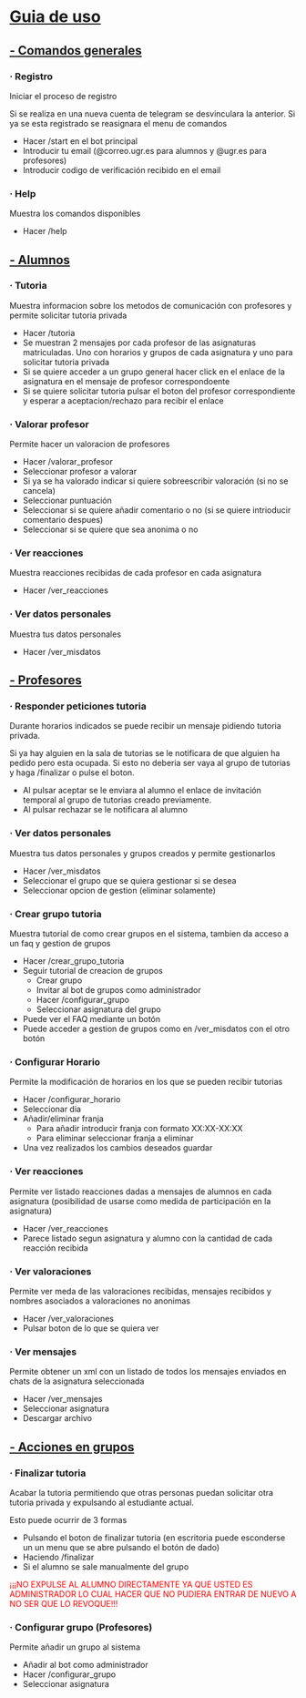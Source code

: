 # <u>Guia de uso</u>

## <u>- Comandos generales</u>

### · Registro

Iniciar el proceso de registro

Si se realiza en una nueva cuenta de telegram se desvinculara la anterior.
Si ya se esta registrado se reasignara el menu de comandos

- Hacer /start en el bot principal
- Introducir tu email (@correo.ugr.es para alumnos y @ugr.es para profesores)
- Introducir codigo de verificación recibido en el email

### · Help

Muestra los comandos disponibles

- Hacer /help

## <u>- Alumnos</u>

### · Tutoria

Muestra informacion sobre los metodos de comunicación con profesores y permite solicitar tutoria privada

- Hacer /tutoria
- Se muestran 2 mensajes por cada profesor de las asignaturas matriculadas. Uno con horarios y grupos de cada asignatura y uno para solicitar tutoria privada
- Si se quiere acceder a un grupo general hacer click en el enlace de la asignatura en el mensaje de profesor correspondoente
- Si se quiere solicitar tutoria pulsar el boton del profesor correspondiente y esperar a aceptacion/rechazo para recibir el enlace

### · Valorar profesor

Permite hacer un valoracion de profesores

- Hacer /valorar_profesor
- Seleccionar profesor a valorar
- Si ya se ha valorado indicar si quiere sobreescribir valoración (si no se cancela)
- Seleccionar puntuación
- Seleccionar si se quiere añadir comentario o no (si se quiere intrioducir comentario despues)
- Seleccionar si se quiere que sea anonima o no

### · Ver reacciones

Muestra reacciones recibidas de cada profesor en cada asignatura

- Hacer /ver_reacciones

### · Ver datos personales

Muestra tus datos personales

- Hacer /ver_misdatos

## <u>- Profesores</u>

### · Responder peticiones tutoria

Durante horarios indicados se puede recibir un mensaje pidiendo tutoria privada.

Si ya hay alguien en la sala de tutorias se le notificara de que alguien ha pedido pero esta ocupada.
Si esto no deberia ser vaya al grupo de tutorias y haga /finalizar o pulse el boton.

- Al pulsar aceptar se le enviara al alumno el enlace de invitación temporal al grupo de tutorias creado previamente.
- Al pulsar rechazar se le notificara al alumno

### · Ver datos personales

Muestra tus datos personales y grupos creados y permite gestionarlos

- Hacer /ver_misdatos
- Seleccionar el grupo que se quiera gestionar si se desea
- Seleccionar opcion de gestion (eliminar solamente)

### · Crear grupo tutoria

Muestra tutorial de como crear grupos en el sistema, tambien da acceso a un faq y gestion de grupos

- Hacer /crear_grupo_tutoria
- Seguir tutorial de creacion de grupos
    - Crear grupo
    - Invitar al bot de grupos como administrador
    - Hacer /configurar_grupo
    - Seleccionar asignatura del grupo
- Puede ver el FAQ mediante un botón
- Puede acceder a gestion de grupos como en /ver_misdatos con el otro botón

### · Configurar Horario

Permite la modificación de horarios en los que se pueden recibir tutorias

- Hacer /configurar_horario
- Seleccionar dia
- Añadir/eliminar franja
    - Para añadir introducir franja con formato XX:XX-XX:XX
    - Para eliminar seleccionar franja a eliminar
- Una vez realizados los cambios deseados guardar

### · Ver reacciones

Permite ver listado reacciones dadas a mensajes de alumnos en cada asignatura (posibilidad de usarse como medida de participación en la asignatura)

- Hacer /ver_reacciones
- Parece listado segun asignatura y alumno con la cantidad de cada reacción recibida

### · Ver valoraciones

Permite ver meda de las valoraciones recibidas, mensajes recibidos y nombres asociados a valoraciones no anonimas

- Hacer /ver_valoraciones
- Pulsar boton de lo que se quiera ver

### · Ver mensajes

Permite obtener un xml con un listado de todos los mensajes enviados en chats de la asignatura seleccionada

- Hacer /ver_mensajes
- Seleccionar asignatura
- Descargar archivo

## <u>- Acciones en grupos</u>

### · Finalizar tutoria

Acabar la tutoria permitiendo que otras personas puedan solicitar otra tutoria privada y expulsando al estudiante actual.

Esto puede ocurrir de 3 formas

- Pulsando el boton de finalizar tutoria (en escritoria puede esconderse un un menu que se abre pulsando el botón de dado)
- Haciendo /finalizar
- Si el alumno se sale manualmente del grupo

<span style="color: red;">¡¡¡NO EXPULSE AL ALUMNO DIRECTAMENTE YA QUE USTED ES ADMINISTRADOR LO CUAL HACER QUE NO PUDIERA ENTRAR DE NUEVO A NO SER QUE LO REVOQUE!!!</span>

### · Configurar grupo (Profesores)

Permite añadir un grupo al sistema

- Añadir al bot como administrador
- Hacer /configurar_grupo
- Seleccionar asignatura
